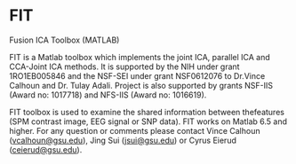 # FIT
Fusion ICA Toolbox (MATLAB)


FIT is a Matlab toolbox which implements the joint ICA, parallel ICA and CCA-Joint ICA methods. It is supported by the NIH under grant 1RO1EB005846 and the NSF-SEI under grant NSF0612076 to Dr.Vince Calhoun and Dr. Tulay Adali. Project is also supported by grants NSF-IIS (Award no: 1017718) and NFS-IIS (Award no: 1016619).

FIT toolbox is used to examine the shared information between thefeatures (SPM contrast image, EEG signal or SNP data). FIT works on Matlab 6.5 and higher. For any question or comments please contact Vince Calhoun (vcalhoun@gsu.edu), Jing Sui (jsui@gsu.edu) or Cyrus Eierud (ceierud@gsu.edu).
